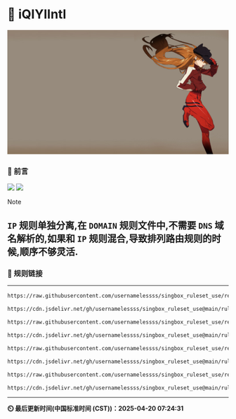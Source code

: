 
# 🧸 iQIYIIntl
![](https://raw.githubusercontent.com/usernamelessss/picture-bed/main/images/202504042256831.jpg)
### 📣 前言
![](https://shields.io/badge/-移除重复规则-ff69b4) ![](https://shields.io/badge/-IP&nbsp;规则单独存放不与&nbsp;DOMAIN&nbsp;等混合-green)
> [!NOTE]
**`IP` 规则单独分离,在 `DOMAIN` 规则文件中,不需要 `DNS` 域名解析的,如果和 `IP` 规则混合,导致排列路由规则的时候,顺序不够灵活.**
---

###  🔗 规则链接
---

```url
https://raw.githubusercontent.com/usernamelessss/singbox_ruleset_use/refs/heads/main/rule/iQIYIIntl/iQIYIIntl_IP.json
```

```url
https://cdn.jsdelivr.net/gh/usernamelessss/singbox_ruleset_use@main/rule/iQIYIIntl/iQIYIIntl_IP.json
```

```url
https://raw.githubusercontent.com/usernamelessss/singbox_ruleset_use/refs/heads/main/rule/iQIYIIntl/iQIYIIntl_IP.srs
```

```url
https://cdn.jsdelivr.net/gh/usernamelessss/singbox_ruleset_use@main/rule/iQIYIIntl/iQIYIIntl_IP.srs
```

```url
https://raw.githubusercontent.com/usernamelessss/singbox_ruleset_use/refs/heads/main/rule/iQIYIIntl/iQIYIIntl_No_IP.json
```

```url
https://cdn.jsdelivr.net/gh/usernamelessss/singbox_ruleset_use@main/rule/iQIYIIntl/iQIYIIntl_No_IP.json
```

```url
https://raw.githubusercontent.com/usernamelessss/singbox_ruleset_use/refs/heads/main/rule/iQIYIIntl/iQIYIIntl_No_IP.srs
```

```url
https://cdn.jsdelivr.net/gh/usernamelessss/singbox_ruleset_use@main/rule/iQIYIIntl/iQIYIIntl_No_IP.srs
```

---
**⏲️ 最后更新时间(中国标准时间 (CST))：2025-04-20 07:24:31**